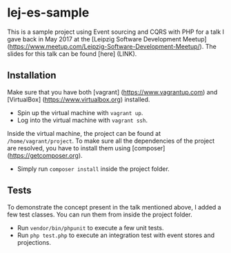 # lej-es-sample

This is a sample project using Event sourcing and CQRS with PHP for a
talk I gave back in May 2017 at the [Leipzig Software Development Meetup] (https://www.meetup.com/Leipzig-Software-Development-Meetup/).
The slides for this talk can be found [here] (LINK).

## Installation

Make sure that you have both [vagrant] (https://www.vagrantup.com) and
[VirtualBox] (https://www.virtualbox.org) installed.

- Spin up the virtual machine with `vagrant up`.
- Log into the virtual machine with `vagrant ssh`.

Inside the virtual machine, the project can be found at `/home/vagrant/project`.
To make sure all the dependencies of the project are resolved, you have to
install them using [composer] (https://getcomposer.org).

- Simply run `composer install` inside the project folder.

## Tests

To demonstrate the concept present in the talk mentioned above, I added a few
test classes. You can run them from inside the project folder.

- Run `vendor/bin/phpunit` to execute a few unit tests.
- Run `php test.php` to execute an integration test with event stores and projections.
